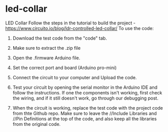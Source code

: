 # led-collar
LED Collar
Follow the steps in the tutorial to build the project - https://www.circuito.io/blog/ldr-controlled-led-collar/
To use the code:
1. Download the test code from  the "code" tab. 

2. Make sure to extract the .zip file

3. Open the .firmware Arduino file. 

4. Set the correct port and board (Arduino pro-mini) 

5. Connect the circuit to your computer and Upload the code.

6. Test your circuit by opening the serial monitor in the Arduino IDE and follow the instructions. If one the components isn't working, first check the wiring, and if it still doesn't work, go through our debugging post. 

7. When the circuit is working, replace the test code with the project code from thte Github repo. Make sure to leave the //Include Libraries and //Pin Definitions at the top of the code, and also keep all the libraries from the original code.
